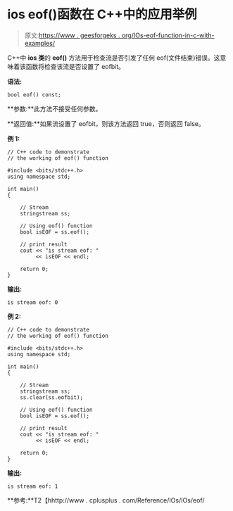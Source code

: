 # ios eof()函数在 C++中的应用举例

> 原文:[https://www . geesforgeks . org/IOs-eof-function-in-c-with-examples/](https://www.geeksforgeeks.org/ios-eof-function-in-c-with-examples/)

C++中 **ios 类**的 **eof()** 方法用于检查流是否引发了任何 eof(文件结束)错误。这意味着该函数将检查该流是否设置了 eofbit。

**语法:**

```
bool eof() const;

```

**参数:**此方法不接受任何参数。

**返回值:**如果流设置了 eofbit，则该方法返回 true，否则返回 false。

**例 1:**

```
// C++ code to demonstrate
// the working of eof() function

#include <bits/stdc++.h>
using namespace std;

int main()
{

    // Stream
    stringstream ss;

    // Using eof() function
    bool isEOF = ss.eof();

    // print result
    cout << "is stream eof: "
         << isEOF << endl;

    return 0;
}
```

**输出:**

```
is stream eof: 0

```

**例 2:**

```
// C++ code to demonstrate
// the working of eof() function

#include <bits/stdc++.h>
using namespace std;

int main()
{

    // Stream
    stringstream ss;
    ss.clear(ss.eofbit);

    // Using eof() function
    bool isEOF = ss.eof();

    // print result
    cout << "is stream eof: "
         << isEOF << endl;

    return 0;
}
```

**输出:**

```
is stream eof: 1

```

**参考:**T2【hhttp://www . cplusplus . com/Reference/IOs/IOs/eof/